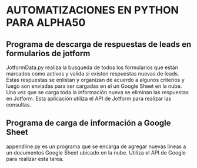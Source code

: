 # AUTOMATIZACIONES EN PYTHON PARA ALPHA50

## Programa de descarga de respuestas de leads en formularios de jotform
JotformData.py realiza la busqueda de todos los formularios que están marcados como activos y valida si existen respuestas nuevas de leads. Estas respuestas se enlistan y organizan de acuerdo a algunos criterios y luego son enviadas para ser cargadas en el un Google Sheet en la nube. Una vez que se carga toda la información nueva se eliminan las respuestas en Jotform. Esta aplicación utiliza el API de Jotform para realizar las consultas. 

## Programa de carga de información a Google Sheet
appendline.py es un programa que se encarga de agregar nuevas lineas a un documentos Google Sheet ubicado en la nube. Utiliza el API de Google para realizar esta tarea. 